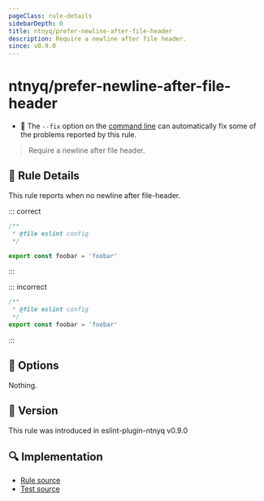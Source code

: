 ```yaml
---
pageClass: rule-details
sidebarDepth: 0
title: ntnyq/prefer-newline-after-file-header
description: Require a newline after file header.
since: v0.9.0
---
```


# ntnyq/prefer-newline-after-file-header

- :wrench: The `--fix` option on the [command line](https://eslint.org/docs/user-guide/command-line-interface#fix-problems) can automatically fix some of the problems reported by this rule.

> Require a newline after file header.

## :book: Rule Details

This rule reports when no newline after file-header.

::: correct

```ts eslint-check
/**
 * @file eslint config
 */

export const foobar = 'foobar'
```

:::

::: incorrect

```ts eslint-check
/**
 * @file eslint config
 */
export const foobar = 'foobar'
```

:::

## :wrench: Options

Nothing.

## :rocket: Version

This rule was introduced in eslint-plugin-ntnyq v0.9.0

## :mag: Implementation

- [Rule source](https://github.com/ntnyq/eslint-plugin-ntnyq/blob/main/src/rules/prefer-newline-after-file-header.ts)
- [Test source](https://github.com/ntnyq/eslint-plugin-ntnyq/blob/main/src/rules/prefer-newline-after-file-header.test.ts)
